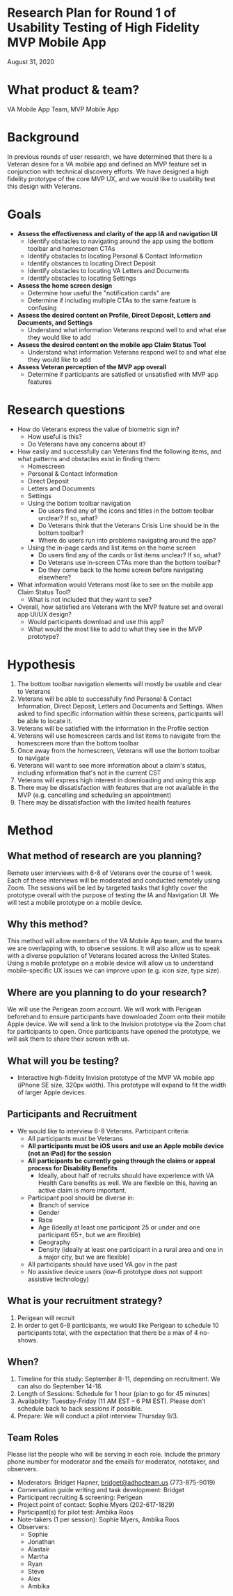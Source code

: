 # Research Plan for Round 1 of Usability Testing of High Fidelity MVP Mobile App

August 31, 2020

# What product & team?
VA Mobile App Team, MVP Mobile App

# Background
In previous rounds of user research, we have determined that there is a Veteran desire for a VA mobile app and defined an MVP feature set in conjunction with technical discovery efforts. We have designed a high fidelity prototype of the core MVP UX, and we would like to usability test this design with Veterans. 

# Goals
- **Assess the effectiveness and clarity of the app IA and navigation UI**
  - Identify obstacles to navigating around the app using the bottom toolbar and homescreen CTAs
  - Identify obstacles to locating Personal & Contact Information
  - Identify obstances to locating Direct Deposit
  - Identify obstacles to locating VA Letters and Documents
  - Identify obstacles to locating Settings
- **Assess the home screen design**
  - Determine how useful the "notification cards" are
  - Determine if including multiple CTAs to the same feature is confusing
- **Assess the desired content on Profile, Direct Deposit, Letters and Documents, and Settings**
    - Understand what information Veterans respond well to and what else they would like to add
- **Assess the desired content on the mobile app Claim Status Tool**
    - Understand what information Veterans respond well to and what else they would like to add
- **Assess Veteran perception of the MVP app overall**
  - Determine if participants are satisfied or unsatisfied with MVP app features

# Research questions
- How do Veterans express the value of biometric sign in?
  - How useful is this?
  - Do Veterans have any concerns about it?
- How easily and successfully can Veterans find the following items, and what patterns and obstacles exist in finding them: 
  - Homescreen
  - Personal & Contact Information 
  - Direct Deposit
  - Letters and Documents
  - Settings
  - Using the bottom toolbar navigation
    - Do users find any of the icons and titles in the bottom toolbar unclear? If so, what?
    - Do Veterans think that the Veterans Crisis Line should be in the bottom toolbar?
    - Where do users run into problems navigating around the app?
  - Using the in-page cards and list items on the home screen
    - Do users find any of the cards or list items unclear? If so, what?
    - Do Veterans use in-screen CTAs more than the bottom toolbar?
    - Do they come back to the home screen before navigating elsewhere?
- What information would Veterans most like to see on the mobile app Claim Status Tool?
    - What is not included that they want to see? 
- Overall, how satisfied are Veterans with the MVP feature set and overall app UI/UX design?
    - Would participants download and use this app? 
    - What would the most like to add to what they see in the MVP prototype? 


# Hypothesis 
1. The bottom toolbar navigation elements will mostly be usable and clear to Veterans
2. Veterans will be able to successfully find Personal & Contact Information, Direct Deposit, Letters and Documents and Settings. When asked to find specific information within these screens, participants will be able to locate it.
3. Veterans will be satisfied with the information in the Profile section
4. Veterans will use homescreen cards and list items to navigate from the homescreen more than the bottom toolbar
5. Once away from the homescreen, Veterans will use the bottom toolbar to navigate
6. Veterans will want to see more information about a claim's status, including information that's not in the current CST
7. Veterans will express high interest in downloading and using this app
8. There may be dissatisfaction with features that are not available in the MVP (e.g. cancelling and scheduling an appointment)
9. There may be dissatisfaction with the limited health features


# Method

## What method of research are you planning?
Remote user interviews with 6-8 of Veterans over the course of 1 week. Each of these interviews will be moderated and conducted remotely using Zoom. The sessions will be led by targeted tasks that lightly cover the prototype overall with the purpose of testing the IA and Navigation UI. We will test a mobile prototype on a mobile device. 

## Why this method?
This method will allow members of the VA Mobile App team, and the teams we are overlapping with, to observe sessions. It will also allow us to speak with a diverse population of Veterans located across the United States. Using a mobile prototype on a mobile device will allow us to understand mobile-specific UX issues we can improve upon (e.g. icon size, type size). 

## Where are you planning to do your research?
We will use the Perigean zoom account. We will work with Perigean beforehand to ensure participants have downloaded Zoom onto their mobile Apple device. We will send a link to the Invision prototype via the Zoom chat for participants to open. Once participants have opened the prototype, we will ask them to share their screen with us.

## What will you be testing?
- Interactive high-fidelity Invision prototype of the MVP VA mobile app (iPhone SE size, 320px width). This prototype will expand to fit the width of larger Apple devices. 

## Participants and Recruitment
- We would like to interview 6-8 Veterans. Participant criteria: 
  - All participants must be Veterans
  - **All participants must be iOS users and use an Apple mobile device (not an iPad) for the session**
  - **All participants be currently going through the claims or appeal process for Disability Benefits**
    - Ideally, about half of recruits should have experience with VA Health Care benefits as well. We are flexible on this, having an active claim is more important.  
  - Participant pool should be diverse in:
    - Branch of service
    - Gender 
    - Race
    - Age (ideally at least one participant 25 or under and one participant 65+, but we are flexible)
    - Geography
    - Density (ideally at least one participant in a rural area and one in a major city, but we are flexible)
  - All participants should have used VA.gov in the past
  - No assistive device users (low-fi prototype does not support assistive technology)

  
## What is your recruitment strategy?
1. Perigean will recruit
2. In order to get 6-8 participants, we would like Perigean to schedule 10 participants total, with the expectation that there be a max of 4 no-shows.

## When?
1. Timeline for this study: September 8-11, depending on recruitment. We can also do September 14-16. 
2. Length of Sessions: Schedule for 1 hour (plan to go for 45 minutes)
3. Availability: Tuesday-Friday (11 AM EST – 6 PM EST). Please don’t schedule back to back sessions if possible. 
4. Prepare: We will conduct a pilot interview Thursday 9/3. 

## Team Roles
Please list the people who will be serving in each role. Include the primary phone number for moderator and the emails for moderator, notetaker, and observers.
- Moderators: Bridget Hapner, bridget@adhocteam.us (773-875-9019)
- Conversation guide writing and task development: Bridget
- Participant recruiting & screening: Perigean
- Project point of contact: Sophie Myers (202-617-1829)
- Participant(s) for pilot test: Ambika Roos
- Note-takers (1 per session): Sophie Myers, Ambika Roos
- Observers:
  - Sophie
  - Jonathan
  - Alastair
  - Martha
  - Ryan
  - Steve
  - Alex
  - Ambika
